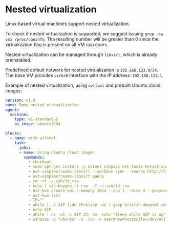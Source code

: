 # Nested virtualization

Linux based virtual machines support nested virtualization.

To check if nested virtualization is supported, we suggest
issuing `grep -cw vmx /proc/cpuinfo`. The resulting number 
will be greater than 0 since the virtualization flag is present 
on all VM cpu cores.

Nested virtualization can be managed through `libvirt`, 
which is already preinstalled.

Predefined default network for nested virtualization is `192.168.123.0/24`.
The base VM provides `virbr0` interface with the IP address: `192.168.123.1`.

Example of nested virtualization, using `uvltool` and prebuilt 
Ubuntu cloud images:

``` yaml
version: v1.0
name: Demo nested virtualization
agent:
  machine:
    type: e1-standard-2
    os_image: ubuntu1804

blocks:
  - name: with uvltool
    task:
      jobs:
      - name: Using ubuntu cloud images
        commands:
          - checkout
          - sudo apt-get install -y uvtool sshpass net-tools netcat-openbsd
          - uvt-simplestreams-libvirt --verbose sync --source http://cloud-images.ubuntu.com/daily release=focal arch=amd64
          - uvt-simplestreams-libvirt query
          - rm -rf ~/.ssh/id_rsa
          - echo | ssh-keygen -t rsa  -f ~/.ssh/id_rsa
          - uvt-kvm create vm1 --memory 1024 --cpu 1 --disk 4 --password ubuntu --bridge virbr0
          - uvt-kvm list
          - IP=""
          - while [ -z $IP ];do IP=$(arp -an | grep $(virsh dumpxml vm1| grep "mac address" | cut -d"'" -f2)|cut -d"(" -f2|cut -d")" -f1);done
          - echo $IP
          - while ! nc -w5 -z $IP 22; do  echo "Sleep while $IP is up";sleep 1; done
          - sshpass -p "ubuntu" -v  ssh -o UserKnownHostsFile=/dev/null -o StrictHostKeyChecking=no ubuntu@$IP -t 'uname -a'
```
